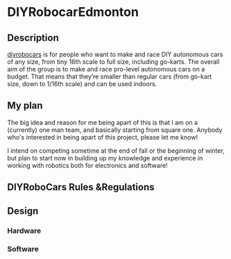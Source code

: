 # DIYRobocarEdmonton
## Description

[diyrobocars](https://diyrobocars.com/) is for people who want to make and race DIY autonomous cars of any size, from tiny 16th scale to full size, including go-karts. The overall aim of the group is to make and race pro-level autonomous cars on a budget. That means that they’re smaller than regular cars (from go-kart size, down to 1/16th scale) and can be used indoors.

## My plan

The big idea and reason for me being apart of this is that I am on a (currently) one man team, and basically starting from square one. Anybody who's interested in being apart of this project, please let me know!

I intend on competing sometime at the end of fall or the beginning of winter, but plan to start now in building up my knowledge and experience in working with robotics both for electronics and software!

## DIYRoboCars Rules &Regulations  
## Design
### Hardware 
### Software 
